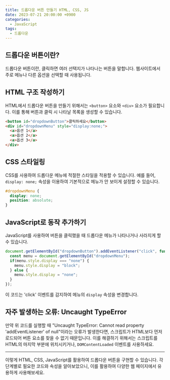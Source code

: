 ```yaml
---
title: 드롭다운 버튼 만들기 HTML, CSS, JS
date: 2023-07-21 20:00:00 +0900
categories:
  - JavaScript
tags:
  - 드롭다운
---
```


## 드롭다운 버튼이란?

드롭다운 버튼이란, 클릭하면 여러 선택지가 나타나는 버튼을 말합니다. 웹사이트에서 주로 메뉴나 다른 옵션을 선택할 때 사용됩니다.

## HTML 구조 작성하기

HTML에서 드롭다운 버튼을 만들기 위해서는 `<button>` 요소와 `<div>` 요소가 필요합니다. 이를 통해 버튼과 클릭 시 나타날 목록을 생성할 수 있습니다.

```html
<button id="dropdownButton">클릭하세요</button>
<div id="dropdownMenu" style="display:none;">
  <a>옵션 1</a>
  <a>옵션 2</a>
  <a>옵션 3</a>
</div>
```

## CSS 스타일링

CSS를 사용하여 드롭다운 메뉴에 적절한 스타일을 적용할 수 있습니다. 예를 들어, `display: none;` 속성을 이용하여 기본적으로 메뉴가 안 보이게 설정할 수 있습니다.

```css
#dropdownMenu {
  display: none;
  position: absolute;
}
```

## JavaScript로 동작 추가하기

JavaScript를 사용하여 버튼을 클릭했을 때 드롭다운 메뉴가 나타나거나 사라지게 할 수 있습니다.

```javascript
document.getElementById("dropdownButton").addEventListener("click", function() {
  const menu = document.getElementById("dropdownMenu");
  if(menu.style.display === "none") {
    menu.style.display = "block";
  } else {
    menu.style.display = "none";
  }
});
```

이 코드는 'click' 이벤트를 감지하여 메뉴의 `display` 속성을 변경합니다.

## 자주 발생하는 오류: Uncaught TypeError

만약 위 코드를 실행할 때 "Uncaught TypeError: Cannot read property 'addEventListener' of null"이라는 오류가 발생한다면, 스크립트가 HTML보다 먼저 로드되어 버튼 요소를 찾을 수 없기 때문입니다. 이를 해결하기 위해서는 스크립트를 HTML의 마지막 부분에 위치시키거나, `DOMContentLoaded` 이벤트를 사용하세요.

---

이렇게 HTML, CSS, JavaScript를 활용하여 드롭다운 버튼을 구현할 수 있습니다. 각 단계별로 필요한 코드와 속성을 알아보았으니, 이를 활용하여 다양한 웹 페이지에서 유용하게 사용해보세요.